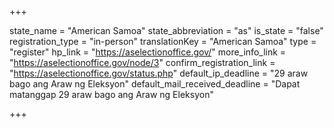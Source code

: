 +++

state_name = "American Samoa"
state_abbreviation = "as"
is_state = "false"
registration_type = "in-person"
translationKey = "American Samoa"
type = "register"
hp_link = "https://aselectionoffice.gov/"
more_info_link = "https://aselectionoffice.gov/node/3"
confirm_registration_link = "https://aselectionoffice.gov/status.php"
default_ip_deadline = "29 araw bago ang Araw ng Eleksyon"
default_mail_received_deadline = "Dapat matanggap 29 araw bago ang Araw ng Eleksyon"

+++